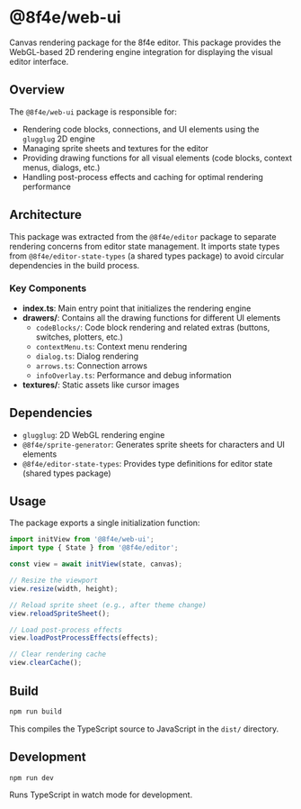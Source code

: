 # @8f4e/web-ui

Canvas rendering package for the 8f4e editor. This package provides the WebGL-based 2D rendering engine integration for displaying the visual editor interface.

## Overview

The `@8f4e/web-ui` package is responsible for:

- Rendering code blocks, connections, and UI elements using the `glugglug` 2D engine
- Managing sprite sheets and textures for the editor
- Providing drawing functions for all visual elements (code blocks, context menus, dialogs, etc.)
- Handling post-process effects and caching for optimal rendering performance

## Architecture

This package was extracted from the `@8f4e/editor` package to separate rendering concerns from editor state management. It imports state types from `@8f4e/editor-state-types` (a shared types package) to avoid circular dependencies in the build process.

### Key Components

- **index.ts**: Main entry point that initializes the rendering engine
- **drawers/**: Contains all the drawing functions for different UI elements
  - `codeBlocks/`: Code block rendering and related extras (buttons, switches, plotters, etc.)
  - `contextMenu.ts`: Context menu rendering
  - `dialog.ts`: Dialog rendering
  - `arrows.ts`: Connection arrows
  - `infoOverlay.ts`: Performance and debug information
- **textures/**: Static assets like cursor images

## Dependencies

- `glugglug`: 2D WebGL rendering engine
- `@8f4e/sprite-generator`: Generates sprite sheets for characters and UI elements
- `@8f4e/editor-state-types`: Provides type definitions for editor state (shared types package)

## Usage

The package exports a single initialization function:

```typescript
import initView from '@8f4e/web-ui';
import type { State } from '@8f4e/editor';

const view = await initView(state, canvas);

// Resize the viewport
view.resize(width, height);

// Reload sprite sheet (e.g., after theme change)
view.reloadSpriteSheet();

// Load post-process effects
view.loadPostProcessEffects(effects);

// Clear rendering cache
view.clearCache();
```

## Build

```bash
npm run build
```

This compiles the TypeScript source to JavaScript in the `dist/` directory.

## Development

```bash
npm run dev
```

Runs TypeScript in watch mode for development.
